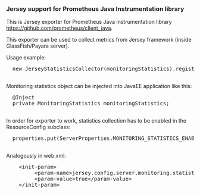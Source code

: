 ### Jersey support for Prometheus Java Instrumentation library

This is Jersey exporter for Prometheus Java instrumentation library https://github.com/prometheus/client_java.

This exporter can be used to collect metrics from Jersey framework (inside GlassFish/Payara server).
 <p>
  Usage example:
  <pre>
  new JerseyStatisticsCollector(monitoringStatistics).register();
  </pre>
  Monitoring statistics object can be injected into JavaEE application like this:
  <pre>
  @Inject
  private MonitoringStatistics monitoringStatistics;
  </pre>
  In order for exporter to work, statistics collection has to be enabled in the ResourceConfig
  subclass:
  <pre>
  properties.put(ServerProperties.MONITORING_STATISTICS_ENABLED, true);
  </pre>
  Analogously in web.xml:
  <pre>
    &lt;init-param&gt;
         &lt;param-name&gt;jersey.config.server.monitoring.statistics.enabled&lt;/param-name&gt;
         &lt;param-value&gt;true&lt;/param-value&gt;
    &lt;/init-param&gt;
  </pre>
 </p>
